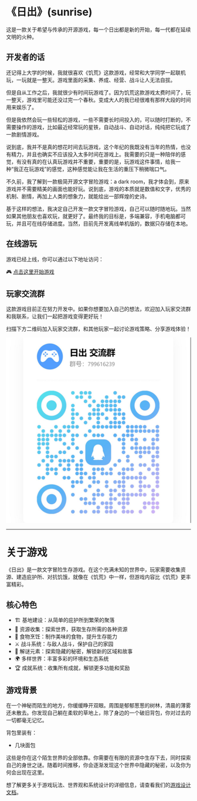 # 《日出》(sunrise)

这是一款关于希望与传承的开源游戏，每一个日出都是新的开始，每一代都在延续文明的火种。

## 开发者的话

还记得上大学的时候，我就很喜欢《饥荒》这款游戏，经常和大学同学一起联机玩，一玩就是一整天。游戏里面的采集、养成、经营、战斗让人无法自拔。

但是自从工作之后，我就很少有时间玩游戏了。因为饥荒这款游戏太费时间了，玩一整天，游戏里可能还没过完一个春秋。变成大人的我已经很难有那样大段的时间用来娱乐了。

但是我依然会玩一些轻松的游戏，一些不需要长时间投入的，可以随时打断的，不需要操作的游戏，比如最近经常玩的星铁，自动战斗、自动对话，纯纯把它玩成了一款剧情游戏。

说到底，我并不是真的想花时间去玩游戏，这个年纪的我既没有当年的热情，也没有精力，并且也确实不应该投入太多时间在游戏上。我需要的只是一种陪伴的感觉，有没有真的在认真玩游戏并不重要，重要的是，玩游戏这件事情，给我一种“我正在玩游戏”的感觉，这种感觉能让我在生活的重压下稍微喘口气。

不久前，我了解到一款极简开源文字冒险游戏：a dark room，我才体会到，原来游戏并不需要精美的画面也能好玩。说到底，游戏的本质就是数值和文字，优秀的机制、剧情，再加上人类的想象力，就能绘出一部辉煌的史诗。

基于这样的想法，我决定自己开发一款文字冒险游戏，自己可以随时随地玩。当然如果其他朋友也喜欢玩，就更好了。最终我的目标是，多端兼容，手机电脑都可玩，并且可在线存储进度。当然，目前先开发离线单机版的，数据只存储在本地。

## 在线游玩

游戏已经上线，你可以通过以下地址访问：

🎮 [点击这里开始游戏](https://ludwig-chan.github.io/sunrise/)

## 玩家交流群

这款游戏目前正在努力开发中。如果你想要加入自己的想法，欢迎加入玩家交流群和我联系，让我们一起把游戏变得更好玩！

扫描下方二维码加入玩家交流群，和其他玩家一起讨论游戏策略、分享游戏体验！

![玩家交流群二维码](./docs/qq-group.jpg)

---

# 关于游戏

《日出》是一款文字冒险生存游戏。在这个充满未知的世界中，玩家需要收集资源、建造庇护所、对抗饥饿，就像在《饥荒》中一样，但游戏内容比《饥荒》更丰富精彩。

## 核心特色

- 🏗️ 基地建设：从简单的庇护所到繁荣的聚落
- 🌲 资源收集：探索世界，获取生存所需的各种资源
- 🥘 食物烹饪：制作美味的食物，提升生存能力
- ⚔️ 战斗系统：与敌人战斗，保护自己的家园
- 🧩 解谜元素：探索隐藏的秘密，解锁新的区域和故事
- 🌍 多样世界：丰富多彩的环境和生态系统
- 🏆 成就系统：收集所有成就，解锁更多功能和奖励


## 游戏背景

在一个神秘而陌生的地方，你缓缓睁开双眼。周围是郁郁葱葱的树林，清晨的薄雾还未散去。你发现自己躺在柔软的草地上，除了身边的一个破旧背包，你对过去的一切都毫无记忆。

背包里装有：
- 几块面包

这些是你在这个陌生世界的全部依靠。你需要在有限的资源中生存下去，同时探索自己的身世之谜。随着时间推移，你会逐渐发现这个世界中隐藏的秘密，以及你为何会出现在这里。

想了解更多关于游戏玩法、世界观和系统设计的详细信息，请查看我们的[游戏设计文档](./GAME_DESIGN.md)。
